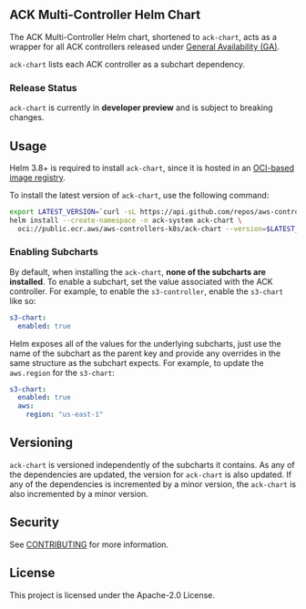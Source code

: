 ## ACK Multi-Controller Helm Chart

The ACK Multi-Controller Helm chart, shortened to `ack-chart`, acts as a wrapper
for all ACK controllers released under [General Availability (GA)][services].

`ack-chart` lists each ACK controller as a subchart dependency.

### Release Status

`ack-chart` is currently in **developer preview** and is subject to breaking
changes.

[services]: https://aws-controllers-k8s.github.io/community/docs/community/services/

## Usage

Helm 3.8+ is required to install `ack-chart`, since it is hosted in an
[OCI-based image registry][oci-registry].

To install the latest version of `ack-chart`, use the following command:
```bash
export LATEST_VERSION=`curl -sL https://api.github.com/repos/aws-controllers-k8s/ack-chart/releases/latest | grep '"tag_name":' | cut -d'"' -f4`
helm install --create-namespace -n ack-system ack-chart \
  oci://public.ecr.aws/aws-controllers-k8s/ack-chart --version=$LATEST_VERSION
```

[oci-registry]: https://helm.sh/docs/topics/registries/

### Enabling Subcharts

By default, when installing the `ack-chart`, **none of the subcharts are
installed**. To enable a subchart, set the value associated with the ACK
controller. For example, to enable the `s3-controller`, enable the `s3-chart`
like so:
```yaml
s3-chart:
  enabled: true
```

Helm exposes all of the values for the underlying subcharts, just use the name
of the subchart as the parent key and provide any overrides in the same
structure as the subchart expects. For example, to update the `aws.region` for
the `s3-chart`:
```yaml
s3-chart:
  enabled: true
  aws:
    region: "us-east-1"
```

## Versioning

`ack-chart` is versioned independently of the subcharts it contains. As any of
the dependencies are updated, the version for `ack-chart` is also updated. If
any of the dependencies is incremented by a minor version, the `ack-chart` is
also incremented by a minor version.

## Security

See [CONTRIBUTING](CONTRIBUTING.md#security-issue-notifications) for more information.

## License

This project is licensed under the Apache-2.0 License.

